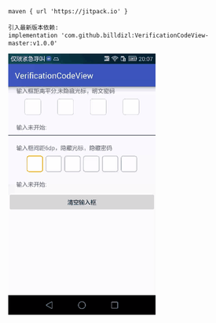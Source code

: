 	maven { url 'https://jitpack.io' }

    引入最新版本依赖:
	implementation 'com.github.billdizl:VerificationCodeView-master:v1.0.0'

![screenshot_1.0.0.gif](screenshot_1.0.0.gif)